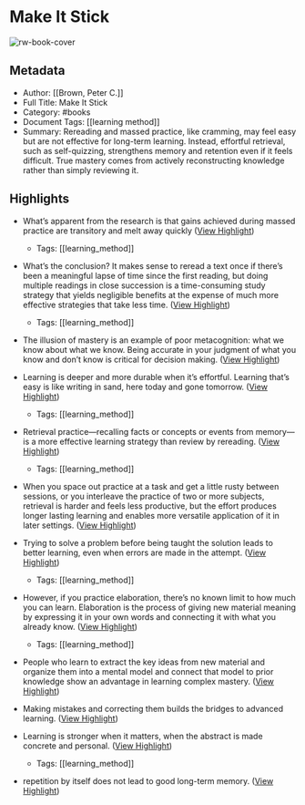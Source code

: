 # Make It Stick

![rw-book-cover](https://readwise-assets.s3.amazonaws.com/media/reader/parsed_document_assets/199639510/XfS0QS-wPePTHc-l6dfvmqpsf3Vy0dNYT2ZwV7ScpyQ-cover-00002.jpeg)

## Metadata
- Author: [[Brown, Peter C.]]
- Full Title: Make It Stick
- Category: #books
- Document Tags: [[learning method]] 
- Summary: Rereading and massed practice, like cramming, may feel easy but are not effective for long-term learning. Instead, effortful retrieval, such as self-quizzing, strengthens memory and retention even if it feels difficult. True mastery comes from actively reconstructing knowledge rather than simply reviewing it.

## Highlights
- What’s apparent from the research is that gains achieved during massed practice are transitory and melt away quickly ([View Highlight](https://read.readwise.io/read/01j4ebhdpjctq5ggzfgmbs3gyq))
    - Tags: [[learning_method]] 

- What’s the conclusion? It makes sense to reread a text once if there’s been a meaningful lapse of time since the first reading, but doing multiple readings in close succession is a time-consuming study strategy that yields negligible benefits at the expense of much more effective strategies that take less time. ([View Highlight](https://read.readwise.io/read/01j4fwts8pgepf752gprxj49sh))
    - Tags: [[learning_method]] 

- The illusion of mastery is an example of poor metacognition: what we know about what we know. Being accurate in your judgment of what you know and don’t know is critical for decision making. ([View Highlight](https://read.readwise.io/read/01j4fy0y33kz3kwyfzebs0h2zm))

- Learning is deeper and more durable when it’s effortful. Learning that’s easy is like writing in sand, here today and gone tomorrow. ([View Highlight](https://read.readwise.io/read/01j41g6jp9b64r3sgc1gphc81e))
    - Tags: [[learning_method]] 

- Retrieval practice—recalling facts or concepts or events from memory—is a more effective learning strategy than review by rereading. ([View Highlight](https://read.readwise.io/read/01j42283aj07xj8sr9vyf84dff))
    - Tags: [[learning_method]] 

- When you space out practice at a task and get a little rusty between sessions, or you interleave the practice of two or more subjects, retrieval is harder and feels less productive, but the effort produces longer lasting learning and enables more versatile application of it in later settings. ([View Highlight](https://read.readwise.io/read/01j422ja2qmf4fx0jev1ykjcrn))

- Trying to solve a problem before being taught the solution leads to better learning, even when errors are made in the attempt. ([View Highlight](https://read.readwise.io/read/01j422hrtv51gbbbp54d0bhamt))
    - Tags: [[learning_method]] 

- However, if you practice elaboration, there’s no known limit to how much you can learn. Elaboration is the process of giving new material meaning by expressing it in your own words and connecting it with what you already know. ([View Highlight](https://read.readwise.io/read/01j46rparxwztqaafhmz10r1pg))
    - Tags: [[learning_method]] 

- People who learn to extract the key ideas from new material and organize them into a mental model and connect that model to prior knowledge show an advantage in learning complex mastery. ([View Highlight](https://read.readwise.io/read/01j46sdm45jg7kmz1c2rn30ab4))

- Making mistakes and correcting them builds the bridges to advanced learning. ([View Highlight](https://read.readwise.io/read/01j4aweh9450ax6nk85g5389jd))

- Learning is stronger when it matters, when the abstract is made concrete and personal. ([View Highlight](https://read.readwise.io/read/01j4fc0gw50614ktszq6s61288))
    - Tags: [[learning_method]] 

- repetition by itself does not lead to good long-term memory. ([View Highlight](https://read.readwise.io/read/01j4fdc46am6t0fnvs690dgxhh))

